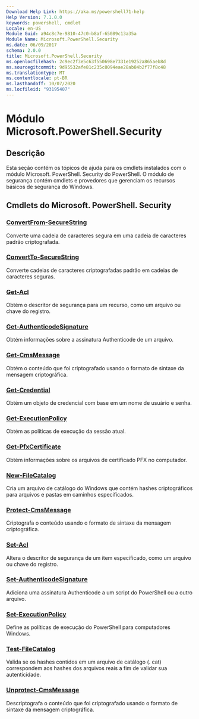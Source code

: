 ```yaml
---
Download Help Link: https://aka.ms/powershell71-help
Help Version: 7.1.0.0
keywords: powershell, cmdlet
Locale: en-US
Module Guid: a94c8c7e-9810-47c0-b8af-65089c13a35a
Module Name: Microsoft.PowerShell.Security
ms.date: 06/09/2017
schema: 2.0.0
title: Microsoft.PowerShell.Security
ms.openlocfilehash: 2c9ec2f3e5c63f550698e7331e19252a865aeb8d
ms.sourcegitcommit: 9d95532afe81c235c8094eae28ab84b2f77f8c48
ms.translationtype: MT
ms.contentlocale: pt-BR
ms.lasthandoff: 10/07/2020
ms.locfileid: "93195407"
---
```

# Módulo Microsoft.PowerShell.Security

## Descrição

Esta seção contém os tópicos de ajuda para os cmdlets instalados com o módulo Microsoft. PowerShell. Security do PowerShell. O módulo de segurança contém cmdlets e provedores que gerenciam os recursos básicos de segurança do Windows.

## Cmdlets do Microsoft. PowerShell. Security

### [ConvertFrom-SecureString](ConvertFrom-SecureString.md)
Converte uma cadeia de caracteres segura em uma cadeia de caracteres padrão criptografada.

### [ConvertTo-SecureString](ConvertTo-SecureString.md)
Converte cadeias de caracteres criptografadas padrão em cadeias de caracteres seguras.

### [Get-Acl](Get-Acl.md)
Obtém o descritor de segurança para um recurso, como um arquivo ou chave do registro.

### [Get-AuthenticodeSignature](Get-AuthenticodeSignature.md)
Obtém informações sobre a assinatura Authenticode de um arquivo.

### [Get-CmsMessage](Get-CmsMessage.md)
Obtém o conteúdo que foi criptografado usando o formato de sintaxe da mensagem criptográfica.

### [Get-Credential](Get-Credential.md)
Obtém um objeto de credencial com base em um nome de usuário e senha.

### [Get-ExecutionPolicy](Get-ExecutionPolicy.md)
Obtém as políticas de execução da sessão atual.

### [Get-PfxCertificate](Get-PfxCertificate.md)
Obtém informações sobre os arquivos de certificado PFX no computador.

### [New-FileCatalog](New-FileCatalog.md)
Cria um arquivo de catálogo do Windows que contém hashes criptográficos para arquivos e pastas em caminhos especificados.

### [Protect-CmsMessage](Protect-CmsMessage.md)
Criptografa o conteúdo usando o formato de sintaxe da mensagem criptográfica.

### [Set-Acl](Set-Acl.md)
Altera o descritor de segurança de um item especificado, como um arquivo ou chave do registro.

### [Set-AuthenticodeSignature](Set-AuthenticodeSignature.md)
Adiciona uma assinatura Authenticode a um script do PowerShell ou a outro arquivo.

### [Set-ExecutionPolicy](Set-ExecutionPolicy.md)
Define as políticas de execução do PowerShell para computadores Windows.

### [Test-FileCatalog](Test-FileCatalog.md)
Valida se os hashes contidos em um arquivo de catálogo (. cat) correspondem aos hashes dos arquivos reais a fim de validar sua autenticidade.

### [Unprotect-CmsMessage](Unprotect-CmsMessage.md)
Descriptografa o conteúdo que foi criptografado usando o formato de sintaxe da mensagem criptográfica.

